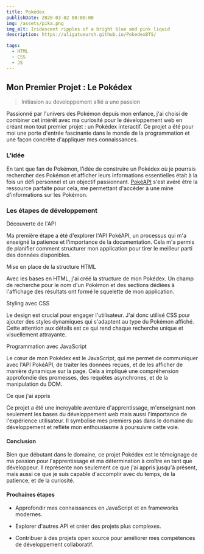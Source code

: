 ```yaml
---
title: Pokédex
publishDate: 2020-03-02 00:00:00
img: /assets/pika.png
img_alt: Iridescent ripples of a bright blue and pink liquid
description: https://aligatueursh.github.io/PokedexBTS/

tags:
  - HTML
  - CSS
  - JS
---
```


## Mon Premier Projet : Le Pokédex

> Initiasion au developpement allié a une passion

Passionné par l'univers des Pokémon depuis mon enfance, j'ai choisi de combiner cet intérêt avec ma curiosité pour le développement web en créant mon tout premier projet : un Pokédex interactif. Ce projet a été pour moi une porte d'entrée fascinante dans le monde de la programmation et une façon concrète d'appliquer mes connaissances.


### L'idée

En tant que fan de Pokémon, l'idée de construire un Pokédex où je pourrais rechercher des Pokémon et afficher leurs informations essentielles était à la fois un défi personnel et un objectif passionnant. <a href="https://pokeapi.co/">PokéAPI</a> s'est avéré être la ressource parfaite pour cela, me permettant d'accéder à une mine d'informations sur les Pokémon.

### Les étapes de développement
Découverte de l'API

Ma première étape a été d'explorer l'API PokéAPI, un processus qui m'a enseigné la patience et l'importance de la documentation. Cela m'a permis de planifier comment structurer mon application pour tirer le meilleur parti des données disponibles.

Mise en place de la structure HTML

Avec les bases en HTML, j'ai créé la structure de mon Pokédex. Un champ de recherche pour le nom d'un Pokémon et des sections dédiées à l'affichage des résultats ont formé le squelette de mon application.

Styling avec CSS

Le design est crucial pour engager l'utilisateur. J'ai donc utilisé CSS pour ajouter des styles dynamiques qui s'adaptent au type du Pokémon affiché. Cette attention aux détails est ce qui rend chaque recherche unique et visuellement attrayante.

Programmation avec JavaScript

Le cœur de mon Pokédex est le JavaScript, qui me permet de communiquer avec l'API PokéAPI, de traiter les données reçues, et de les afficher de manière dynamique sur la page. Cela a impliqué une compréhension approfondie des promesses, des requêtes asynchrones, et de la manipulation du DOM.

Ce que j'ai appris

Ce projet a été une incroyable aventure d'apprentissage, m'enseignant non seulement les bases du développement web mais aussi l'importance de l'expérience utilisateur. Il symbolise mes premiers pas dans le domaine du développement et reflète mon enthousiasme à poursuivre cette voie.

#### Conclusion

Bien que débutant dans le domaine, ce projet Pokédex est le témoignage de ma passion pour l'apprentissage et ma détermination à croître en tant que développeur. Il représente non seulement ce que j'ai appris jusqu'à présent, mais aussi ce que je suis capable d'accomplir avec du temps, de la patience, et de la curiosité.

#### Prochaines étapes

-    Approfondir mes connaissances en JavaScript et en frameworks modernes.
    
- Explorer d'autres API et créer des projets plus complexes.

-    Contribuer à des projets open source pour améliorer mes compétences de développement collaboratif.
